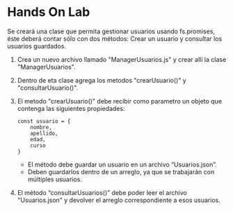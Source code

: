 # Hands On Lab

Se creará una clase que permita gestionar usuarios usando fs.promises, éste deberá contar sólo con dos métodos: Crear un usuario y consultar los usuarios guardados.

1. Crea un nuevo archivo llamado "ManagerUsuarios.js" y crear allí la clase "ManagerUsuarios".
2. Dentro de eta clase agrega los metodos "crearUsuario()" y "consultarUsuario()".
3. El metodo "crearUsuario()" debe recibir como parametro un objeto que contenga las siguientes propiedades:

   ```
   const usuario = {
       nombre,
       apellido,
       edad,
       curso
   }
   ```

   - El método debe guardar un usuario en un archivo “Usuarios.json”.
   - Deben guardarlos dentro de un arreglo, ya que se trabajarán con múltiples usuarios.

4. El método “consultarUsuarios()” debe poder leer el archivo "Usuarios.json" y devolver el arreglo correspondiente a esos usuarios.
